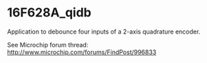 16F628A_qidb 
============

Application to debounce four inputs of a 2-axis quadrature encoder.

See Microchip forum thread: http://www.microchip.com/forums/FindPost/996833
